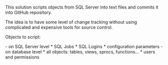 <p>This solution scripts objects from SQL Server into text files and commits it into GitHub repository.</p>
<p>The idea is to have some level of change tracking without using complicated and expensive tools for source control.</p>
<p>Objects to script:</p>
- on SQL Server level
  * SQL Jobs
  * SQL Logins
  * configuration parameters
- on database level
  * all objects: tables, views, sprocs, functions...
  * users and permissions
